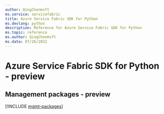 ```yaml
---
author: QingChenmsft
ms.service: servicefabric
title: Azure Service Fabric SDK for Python
ms.devlang: python
description: Reference for Azure Service Fabric SDK for Python
ms.topic: reference
ms.author: QingChenmsft
ms.data: 07/26/2022
---
```

# Azure Service Fabric SDK for Python - preview

## Management packages - preview
[!INCLUDE [mgmt-packages](service-fabric-mgmt-index.md)]

